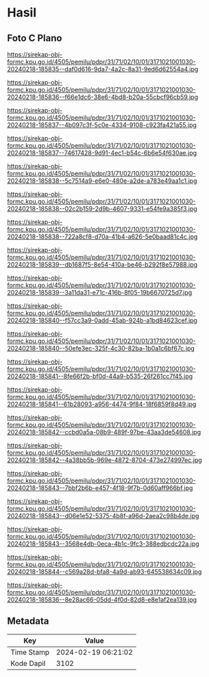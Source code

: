# Hasil

## Foto C Plano

https://sirekap-obj-formc.kpu.go.id/4505/pemilu/pdpr/31/71/02/10/01/3171021001030-20240218-185835--daf0d616-9da7-4a2c-8a31-9ed6d62554a4.jpg

https://sirekap-obj-formc.kpu.go.id/4505/pemilu/pdpr/31/71/02/10/01/3171021001030-20240218-185836--f66e1dc6-38e6-4bd8-b20a-55cbcf96cb59.jpg

https://sirekap-obj-formc.kpu.go.id/4505/pemilu/pdpr/31/71/02/10/01/3171021001030-20240218-185837--4b097c3f-5c0e-4334-9108-c923fa421a55.jpg

https://sirekap-obj-formc.kpu.go.id/4505/pemilu/pdpr/31/71/02/10/01/3171021001030-20240218-185837--74617428-9d91-4ec1-b54c-6b6e54f630ae.jpg

https://sirekap-obj-formc.kpu.go.id/4505/pemilu/pdpr/31/71/02/10/01/3171021001030-20240218-185838--5c7514a9-e6e0-480e-a2de-a783e49aa1c1.jpg

https://sirekap-obj-formc.kpu.go.id/4505/pemilu/pdpr/31/71/02/10/01/3171021001030-20240218-185838--02c2b159-2d9b-4607-9331-e54fe9a385f3.jpg

https://sirekap-obj-formc.kpu.go.id/4505/pemilu/pdpr/31/71/02/10/01/3171021001030-20240218-185838--722a8cf8-d70a-41b4-a626-5e0baad81c4c.jpg

https://sirekap-obj-formc.kpu.go.id/4505/pemilu/pdpr/31/71/02/10/01/3171021001030-20240218-185839--db1687f5-8e54-410a-be46-b292f8e57988.jpg

https://sirekap-obj-formc.kpu.go.id/4505/pemilu/pdpr/31/71/02/10/01/3171021001030-20240218-185839--3a11da31-e71c-416b-8f05-19b6670725d7.jpg

https://sirekap-obj-formc.kpu.go.id/4505/pemilu/pdpr/31/71/02/10/01/3171021001030-20240218-185840--f57cc3a9-0add-45ab-924b-a1bd84623cef.jpg

https://sirekap-obj-formc.kpu.go.id/4505/pemilu/pdpr/31/71/02/10/01/3171021001030-20240218-185840--50efe3ec-325f-4c30-82ba-1b0a1c6bf67c.jpg

https://sirekap-obj-formc.kpu.go.id/4505/pemilu/pdpr/31/71/02/10/01/3171021001030-20240218-185841--8fe66f2b-bf0d-44a9-b535-26f261cc7f45.jpg

https://sirekap-obj-formc.kpu.go.id/4505/pemilu/pdpr/31/71/02/10/01/3171021001030-20240218-185841--61b28093-a956-4474-9f84-18f6859f8d49.jpg

https://sirekap-obj-formc.kpu.go.id/4505/pemilu/pdpr/31/71/02/10/01/3171021001030-20240218-185842--ccbd0a5a-08b9-489f-97be-43aa3de54608.jpg

https://sirekap-obj-formc.kpu.go.id/4505/pemilu/pdpr/31/71/02/10/01/3171021001030-20240218-185842--4a38bb5b-969e-4872-8704-473e274997ec.jpg

https://sirekap-obj-formc.kpu.go.id/4505/pemilu/pdpr/31/71/02/10/01/3171021001030-20240218-185843--7bbf2b6b-e457-4f18-9f7b-0d60aff966bf.jpg

https://sirekap-obj-formc.kpu.go.id/4505/pemilu/pdpr/31/71/02/10/01/3171021001030-20240218-185843--d06e1e52-5375-4b8f-a96d-2aea2c98b4de.jpg

https://sirekap-obj-formc.kpu.go.id/4505/pemilu/pdpr/31/71/02/10/01/3171021001030-20240218-185843--3568e4db-0eca-4b1c-9fc3-388edbcdc22a.jpg

https://sirekap-obj-formc.kpu.go.id/4505/pemilu/pdpr/31/71/02/10/01/3171021001030-20240218-185844--c569a28d-bfa8-4a9d-ab93-645538634c09.jpg

https://sirekap-obj-formc.kpu.go.id/4505/pemilu/pdpr/31/71/02/10/01/3171021001030-20240218-185836--8e28ac66-05dd-4f0d-82d8-e8e1af2ea139.jpg


## Metadata

| Key        | Value               |
| ---------- | ------------------- |
| Time Stamp | 2024-02-19 06:21:02 |
| Kode Dapil | 3102                |



